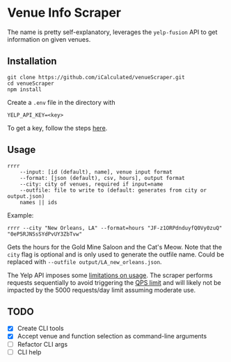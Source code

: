 # Venue Info Scraper

The name is pretty self-explanatory, leverages the `yelp-fusion` API to get information on given venues.

## Installation

```shell
git clone https://github.com/iCalculated/venueScraper.git
cd venueScraper
npm install
```

Create a `.env` file in the directory with

```
YELP_API_KEY=<key>
```

To get a key, follow the steps [here](https://www.yelp.com/developers/documentation/v3/authentication).

## Usage

```shell
rrrr
    --input: [id (default), name], venue input format
    --format: [json (default), csv, hours], output format
    --city: city of venues, required if input=name
    --outfile: file to write to (default: generates from city or output.json)
    names || ids
```

Example:

```
rrrr --city "New Orleans, LA" --format=hours "JF-z1ORPdnduyfQ0Vy0zuQ" "0eP5RJNSsSYdPvUY3ZbTvw"                        
```

Gets the hours for the Gold Mine Saloon and the Cat's Meow. Note that the `city` flag is optional and is only used to generate the outfile name. Could be replaced with `--outfile output/LA_new_orleans.json`.

The Yelp API imposes some [limitations on usage](https://www.yelp.com/developers/documentation/v3/rate_limiting). The scraper performs requests sequentially to avoid triggering the [QPS limit](https://www.yelp.com/developers/documentation/v3/qps_rate_limiting) and will likely not be impacted by the 5000 requests/day limit assuming moderate use.

## TODO

- [X] Create CLI tools
- [X] Accept venue and function selection as command-line arguments
- [ ] Refactor CLI args
- [ ] CLI help